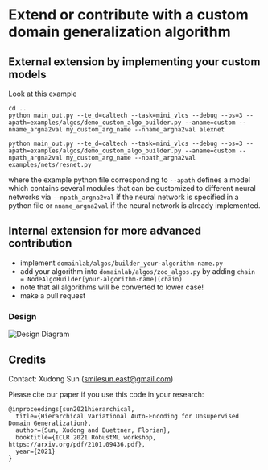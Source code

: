 # Extend or contribute with a custom domain generalization algorithm

## External extension by implementing your custom models

Look at this example

```
cd ..
python main_out.py --te_d=caltech --task=mini_vlcs --debug --bs=3 --apath=examples/algos/demo_custom_algo_builder.py --aname=custom --nname_argna2val my_custom_arg_name --nname_argna2val alexnet

python main_out.py --te_d=caltech --task=mini_vlcs --debug --bs=3 --apath=examples/algos/demo_custom_algo_builder.py --aname=custom --npath_argna2val my_custom_arg_name --npath_argna2val examples/nets/resnet.py
```

where the example python file corresponding to `--apath` defines a model which contains several modules that can be customized to different neural networks via `--npath_argna2val` if the neural network is specified in a python file
or `nname_argna2val` if the neural network is already implemented.

## Internal extension for more advanced contribution

- implement `domainlab/algos/builder_your-algorithm-name.py`
- add your algorithm into `domainlab/algos/zoo_algos.py` by adding `chain = NodeAlgoBuilder[your-algorithm-name](chain)`
- note that all algorithms will be converted to lower case!
- make a pull request


### Design
![Design Diagram](libDG.svg)

## Credits
Contact: Xudong Sun (smilesun.east@gmail.com)

Please cite our paper if you use this code in your research:
```
@inproceedings{sun2021hierarchical,
  title={Hierarchical Variational Auto-Encoding for Unsupervised Domain Generalization},
  author={Sun, Xudong and Buettner, Florian},
  booktitle={ICLR 2021 RobustML workshop, https://arxiv.org/pdf/2101.09436.pdf},
  year={2021}
}
```
